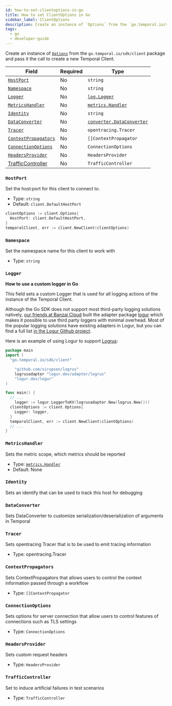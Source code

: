 ```yaml
---
id: how-to-set-clientoptions-in-go
title: How to set ClientOptions in Go
sidebar_label: ClientOptions
description: Create an instance of `Options` from the `go.temporal.io/sdk/client` package and pass it the call to create a new Temporal Client.
tags:
  - go
  - developer-guide
---
```


Create an instance of [`Options`](https://pkg.go.dev/go.temporal.io/sdk/client#Options) from the `go.temporal.io/sdk/client` package and pass it the call to create a new Temporal Client.

| Field | Required | Type |
| ----- | ----------- | ---- |
| [`HostPort`](#hostport) | No | `string` |
| [`Namespace`](#namespace) | No | `string` |
| [`Logger`](#logger) | No | [`log.Logger`](https://pkg.go.dev/go.temporal.io/sdk/log#Logger) |
| [`MetricsHandler`](#metricshandler) | No | [`metrics.Handler`](https://pkg.go.dev/go.temporal.io/sdk/internal/common/metrics#Handler) |
| [`Identity`](#identify) | No | `string` |
| [`DataConverter`](#dataconverter) | No | [`converter.DataConverter`](https://pkg.go.dev/go.temporal.io/sdk/converter#DataConverter) |
| [`Tracer`](#tracer) | No | `opentracing.Tracer` |
| [`ContextPropagators`](#contextpropagators) | No | `[]ContextPropagator` |
| [`ConnectionOptions`](#connectionoptions) | No | `ConnectionOptions` |
| [`HeadersProvider`](#headersprovider) | No | `HeadersProvider` |
| [TrafficController](#trafficcontroller)  | No | `TrafficController` |

### `HostPort`

Set the host:port for this client to connect to.

- Type: `string`
- Default: `client.DefaultHostPort`

```go
clientOptions := client.Options{
  HostPort: client.DefaultHostPort,
}
temporalClient, err := client.NewClient(clientOptions)
```

### `Namespace`

Set the namespace name for this client to work with

- Type: `string`

### `Logger`

**How to use a custom logger in Go**

This field sets a custom Logger that is used for all logging actions of the instance of the Temporal Client.

Although the Go SDK does not support most third-party logging solutions natively, [our friends at Banzai Cloud](https://github.com/sagikazarmark) built the adapter package [logur](https://github.com/logur/logur) which makes it possible to use third party loggers with minimal overhead.
Most of the popular logging solutions have existing adapters in Logur, but you can find a full list [in the Logur Github project](https://github.com/logur?q=adapter-).

Here is an example of using Logur to support [Logrus](https://github.com/sirupsen/logrus):

```go
package main
import (
  "go.temporal.io/sdk/client"

	"github.com/sirupsen/logrus"
	logrusadapter "logur.dev/adapter/logrus"
	"logur.dev/logur"
)

func main() {
  // ...
	logger := logur.LoggerToKV(logrusadapter.New(logrus.New()))
  clientOptions := client.Options{
    Logger: logger,
  }
  temporalClient, err := client.NewClient(clientOptions)
  // ...
}
```

### `MetricsHandler`

Sets the metric scope, which metrics should be reported

- Type: [`metrics.Handler`](https://pkg.go.dev/go.temporal.io/sdk/internal/common/metrics#Handler)
- Default: None

### `Identity`

Sets an identify that can be used to track this host for debugging

### `DataConverter`

Sets DataConverter to customize serialization/deserialization of arguments in Temporal

### `Tracer`

Sets opentracing Tracer that is to be used to emit tracing information

- Type: opentracing.Tracer

### `ContextPropagators`

Sets ContextPropagators that allows users to control the context information passed through a workflow     

- Type: `[]ContextPropagator`

### `ConnectionOptions`

Sets options for server connection that allow users to control features of connections such as TLS settings

- Type: `ConnectionOptions`

### `HeadersProvider`

Sets custom request headers

- Type: `HeadersProvider`

### `TrafficController`

Set to induce artificial failures in test scenarios

- Type: `TrafficController`
